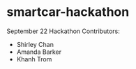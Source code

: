 # smartcar-hackathon
September 22 Hackathon
Contributors: 
* Shirley Chan
* Amanda Barker
* Khanh Trom
